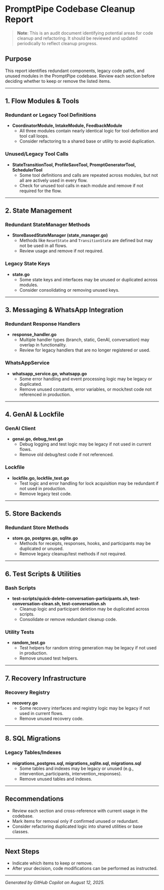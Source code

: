 # PromptPipe Codebase Cleanup Report

> **Note**: This is an audit document identifying potential areas for code cleanup and refactoring. It should be reviewed and updated periodically to reflect cleanup progress.

## Purpose

This report identifies redundant components, legacy code paths, and unused modules in the PromptPipe codebase. Review each section before deciding whether to keep or remove the listed items.

---

## 1. Flow Modules & Tools

### Redundant or Legacy Tool Definitions

- **CoordinatorModule, IntakeModule, FeedbackModule**
  - All three modules contain nearly identical logic for tool definition and tool call loops.
  - Consider refactoring to a shared base or utility to avoid duplication.

### Unused/Legacy Tool Calls

- **StateTransitionTool, ProfileSaveTool, PromptGeneratorTool, SchedulerTool**
  - Some tool definitions and calls are repeated across modules, but not all are actively used in every flow.
  - Check for unused tool calls in each module and remove if not required for the flow.

---

## 2. State Management

### Redundant StateManager Methods

- **StoreBasedStateManager (state_manager.go)**
  - Methods like `ResetState` and `TransitionState` are defined but may not be used in all flows.
  - Review usage and remove if not required.

### Legacy State Keys

- **state.go**
  - Some state keys and interfaces may be unused or duplicated across modules.
  - Consider consolidating or removing unused keys.

---

## 3. Messaging & WhatsApp Integration

### Redundant Response Handlers

- **response_handler.go**
  - Multiple handler types (branch, static, GenAI, conversation) may overlap in functionality.
  - Review for legacy handlers that are no longer registered or used.

### WhatsAppService

- **whatsapp_service.go, whatsapp.go**
  - Some error handling and event processing logic may be legacy or duplicated.
  - Remove unused constants, error variables, or mock/test code not referenced in production.

---

## 4. GenAI & Lockfile

### GenAI Client

- **genai.go, debug_test.go**
  - Debug logging and test logic may be legacy if not used in current flows.
  - Remove old debug/test code if not referenced.

### Lockfile

- **lockfile.go, lockfile_test.go**
  - Test logic and error handling for lock acquisition may be redundant if not used in production.
  - Remove legacy test code.

---

## 5. Store Backends

### Redundant Store Methods

- **store.go, postgres.go, sqlite.go**
  - Methods for receipts, responses, hooks, and participants may be duplicated or unused.
  - Remove legacy cleanup/test methods if not required.

---

## 6. Test Scripts & Utilities

### Bash Scripts

- **test-scripts/quick-delete-conversation-participants.sh, test-conversation-clean.sh, test-conversation.sh**
  - Cleanup logic and participant deletion may be duplicated across scripts.
  - Consolidate or remove redundant cleanup code.

### Utility Tests

- **random_test.go**
  - Test helpers for random string generation may be legacy if not used in production.
  - Remove unused test helpers.

---

## 7. Recovery Infrastructure

### Recovery Registry

- **recovery.go**
  - Some recovery interfaces and registry logic may be legacy if not used in current flows.
  - Remove unused recovery code.

---

## 8. SQL Migrations

### Legacy Tables/Indexes

- **migrations_postgres.sql, migrations_sqlite.sql, migrations.sql**
  - Some tables and indexes may be legacy or unused (e.g., intervention_participants, intervention_responses).
  - Remove unused tables and indexes.

---

## Recommendations

- Review each section and cross-reference with current usage in the codebase.
- Mark items for removal only if confirmed unused or redundant.
- Consider refactoring duplicated logic into shared utilities or base classes.

---

## Next Steps

- Indicate which items to keep or remove.
- After your decision, code modifications can be performed as instructed.

---

*Generated by GitHub Copilot on August 12, 2025.*
